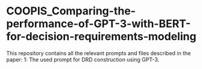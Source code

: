 # COOPIS_Comparing-the-performance-of-GPT-3-with-BERT-for-decision-requirements-modeling
This repository contains all the relevant prompts and files described in the paper:
1: The used prompt for DRD construction using GPT-3.
